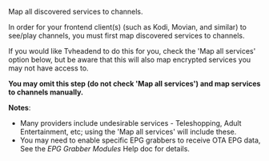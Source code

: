 Map all discovered services to channels.


In order for your frontend client(s) (such as Kodi, Movian, and similar)
to see/play channels, you must first map discovered services to
channels.


If you would like Tvheadend to do this for you, check the
'Map all services' option below, but be aware that this will also map
encrypted services you may not have access to.


**You may omit this step (do not check 'Map all services') and
map services to channels manually.**


**Notes**:
* Many providers include undesirable services - Teleshopping, Adult
  Entertainment, etc; using the 'Map all services' will include these.
* You may need to enable specific EPG grabbers to receive OTA EPG data,
See the *EPG Grabber Modules* Help doc for details.

